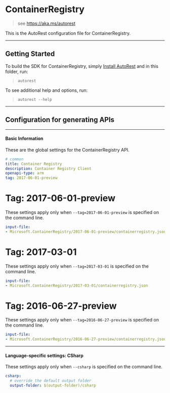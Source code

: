 # ContainerRegistry
    
> see https://aka.ms/autorest

This is the AutoRest configuration file for ContainerRegistry.



---
## Getting Started 
To build the SDK for ContainerRegistry, simply [Install AutoRest](https://aka.ms/autorest/install) and in this folder, run:

> `autorest`

To see additional help and options, run:

> `autorest --help`
---

## Configuration for generating APIs


---
#### Basic Information 
These are the global settings for the ContainerRegistry API.

``` yaml
# common 
title: Container Registry
description: Container Registry Client
openapi-type: arm
tag: 2017-06-01-preview

```


# Tag: 2017-06-01-preview

These settings apply only when `--tag=2017-06-01-preview` is specified on the command line.

``` yaml $(tag) == '2017-06-01-preview'
input-file:
- Microsoft.ContainerRegistry/2017-06-01-preview/containerregistry.json

```
 
# Tag: 2017-03-01

These settings apply only when `--tag=2017-03-01` is specified on the command line.

``` yaml $(tag) == '2017-03-01'
input-file:
- Microsoft.ContainerRegistry/2017-03-01/containerregistry.json

```
 
# Tag: 2016-06-27-preview

These settings apply only when `--tag=2016-06-27-preview` is specified on the command line.

``` yaml $(tag) == '2016-06-27-preview'
input-file:
- Microsoft.ContainerRegistry/2016-06-27-preview/containerregistry.json

```


---
#### Language-specific settings: CSharp

These settings apply only when `--csharp` is specified on the command line.

``` yaml $(csharp)
csharp:
  # override the default output folder
  output-folder: $(output-folder)/csharp
```

